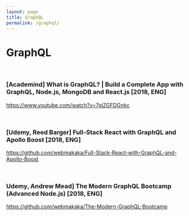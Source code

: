 ```yaml
---
layout: page
title: GraphQL
permalink: /graphql/
---
```


# GraphQL


<br/>

### [Academind] What is GraphQL? | Build a Complete App with GraphQL, Node.js, MongoDB and React.js [2018, ENG]

https://www.youtube.com/watch?v=7giZGFDGnkc

<br/>

### [Udemy, Reed Barger] Full-Stack React with GraphQL and Apollo Boost [2018, ENG]

https://github.com/webmakaka/Full-Stack-React-with-GraphQL-and-Apollo-Boost

<br/>

### Udemy, Andrew Mead] The Modern GraphQL Bootcamp (Advanced Node.js) [2018, ENG]

https://github.com/webmakaka/The-Modern-GraphQL-Bootcamp
